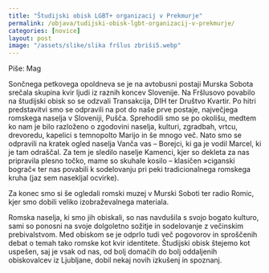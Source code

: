 ```yaml
---
title: "Študijski obisk LGBT+ organizacij v Prekmurje"
permalink: /objava/tudijski-obisk-lgbt-organizacij-v-prekmurje/
categories: [novice]
layout: post
image: "/assets/slike/slika fršlus zbriši5.webp"
---
```


Piše: Mag

Sončnega petkovega opoldneva se je na avtobusni postaji Murska Sobota srečala skupina kvir ljudi iz raznih koncev Slovenije. Na Fršlusovo povabilo na študijski obisk so se odzvali Transakcija, DIH ter Društvo Kvartir. Po hitri predstavitvi smo se odpravili na pot do naše prve postaje, največjega romskega naselja v Sloveniji, Pušča. Sprehodili smo se po okolišu, medtem ko nam je bilo razloženo o zgodovini naselja, kulturi, zgradbah, vrtcu, drevoredu, kapelici s temnopolto Marijo in še mnogo več. Nato smo se odpravili na kratek ogled naselja Vanča vas – Borejci, ki ga je vodil Marcel, ki je tam odraščal. Za tem je sledilo naselje Kamenci, kjer so dekleta za nas pripravila plesno točko, mame so skuhale kosilo – klasičen »ciganski bograč« ter nas povabili k sodelovanju pri peki tradicionalnega romskega kruha (jaz sem nasekljal ocvirke).

Za konec smo si še ogledali romski muzej v Murski Soboti ter radio Romic, kjer smo dobili veliko izobraževalnega materiala.

Romska naselja, ki smo jih obiskali, so nas navdušila s svojo bogato kulturo, sami so ponosni na svoje dolgoletno sožitje in sodelovanje z večinskim prebivalstvom. Med obiskom se je odprlo tudi več pogovorov in sproščenih debat o temah tako romske kot kvir identitete. Študijski obisk štejemo kot uspešen, saj je vsak od nas, od bolj domačih do bolj oddaljenih obiskovalcev iz Ljubljane, dobil nekaj novih izkušenj in spoznanj.
